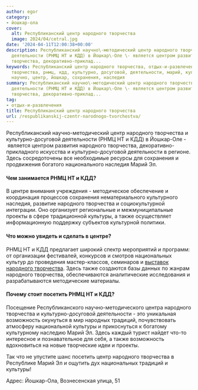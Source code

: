 ```yaml
---
author: egor
category:
- йошкар-ола
cover:
  alt: Республиканский центр народного творчества
  image: 2024/04/cetral.jpg
date: '2024-04-11T12:00:38+00:00'
description: Республиканский научно\-методический центр народного творчества и культурно\-досуговой
  деятельности (РНМЦ НТ и КДД) в Йошкар\-Оле \- является центром развития народного
  творчества, декоративно-приклад...
keywords: Республиканский центр народного творчества, отдых-и-развлечения, народного,
  творчества, рнмц, кдд, культурно, досуговой, деятельности, марий, культуры, также,
  научно, центр, йошкар, сохранения, наследия
summary: Республиканский научно\-методический центр народного творчества и культурно\-досуговой
  деятельности (РНМЦ НТ и КДД) в Йошкар\-Оле \- является центром развития народного
  творчества, декоративно-приклад...
tag:
- отдых-и-развлечения
title: Республиканский центр народного творчества
url: /respublikanskij-czentr-narodnogo-tvorchestva/
---
```


Республиканский научно\-методический центр народного творчества и культурно\-досуговой деятельности (РНМЦ НТ и КДД) в Йошкар\-Оле \-  является центром развития народного творчества, декоративно-прикладного искусства и культурно-досуговой деятельности в регионе. Здесь сосредоточены все необходимые ресурсы для сохранения и продвижения богатого национального наследия Марий Эл.

#### Чем занимается РНМЦ НТ и КДД?

В центре внимания учреждения \- методическое обеспечение и координация процессов сохранения нематериального культурного наследия, развитие народного творчества и социокультурной интеграции. Оно организует региональные и межмуниципальные проекты в сфере традиционной культуры, а также осуществляет информационную поддержку субъектов культурной политики.

#### Что можно увидеть и сделать в центре?

РНМЦ НТ и КДД предлагает широкий спектр мероприятий и программ: от организации фестивалей, конкурсов и смотров национальных культур до проведения мастер-классов, семинаров и [выставок народного творчества](/cherez-tvorchestvo-v-professiyu/). Здесь также создаются базы данных по жанрам народного творчества, обеспечиваются аналитические исследования и разрабатываются методические материалы.

#### Почему стоит посетить РНМЦ НТ и КДД?

Посещение Республиканского научно\-методического центра народного творчества и культурно\-досуговой деятельности \- это уникальная возможность окунуться в мир народных традиций, почувствовать атмосферу национальной культуры и прикоснуться к богатому культурному наследию Марий Эл. Здесь каждый турист найдет что-то интересное и познавательное для себя, а также возможность вдохновиться на новые творческие идеи и проекты.

Так что не упустите шанс посетить центр народного творчества в Республике Марий Эл и ощутить дух национальных традиций и культуры!

Адрес: Йошкар-Ола, Вознесенская улица, 51
